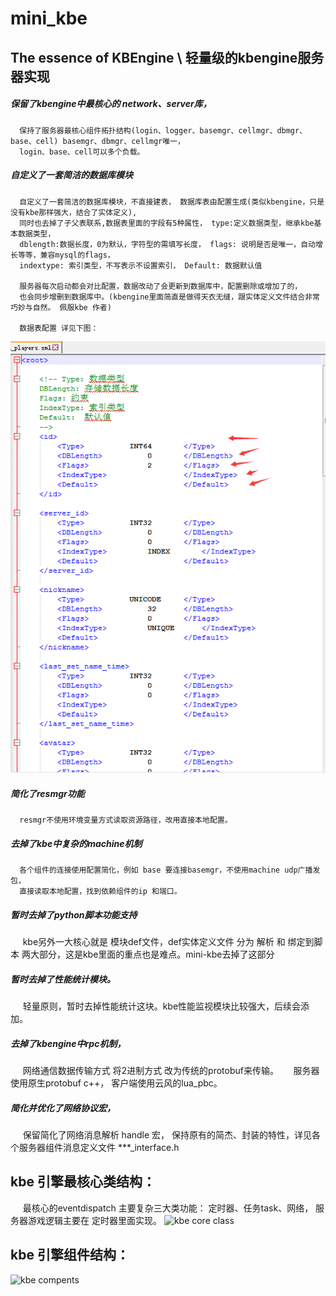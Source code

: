 mini_kbe
=============
The essence of KBEngine \ 轻量级的kbengine服务器实现
-------------

##### 保留了kbengine中最核心的 network、server库， 
      保持了服务器最核心组件拓扑结构(login、logger、basemgr、cellmgr、dbmgr、base、cell) basemgr、dbmgr、cellmgr唯一，
      login、base、cell可以多个负载。
	  
##### 自定义了一套简洁的数据库模块
      自定义了一套简洁的数据库模块，不直接建表， 数据库表由配置生成(类似kbengine，只是 没有kbe那样强大，结合了实体定义),
      同时也去掉了子父表联系,数据表里面的字段有5种属性， type:定义数据类型，继承kbe基本数据类型， 
      dblength:数据长度，0为默认，字符型的需填写长度， flags: 说明是否是唯一，自动增长等等，兼容mysql的flags， 
      indextype: 索引类型，不写表示不设置索引， Default: 数据默认值
      
      服务器每次启动都会对比配置，数据改动了会更新到数据库中，配置删除或增加了的，
      也会同步增删到数据库中。(kbengine里面简直是做得天衣无缝，跟实体定义文件结合非常巧妙与自然。 佩服kbe 作者)

      数据表配置 详见下图：
![kbe dbconfig](https://github.com/MirLegend/mini-kbe/blob/master/doc/dbconfig.png)


##### 简化了resmgr功能
      resmgr不使用环境变量方式读取资源路径，改用直接本地配置。

##### 去掉了kbe中复杂的machine机制
      各个组件的连接使用配置简化，例如 base 要连接basemgr，不使用machine udp广播发包，
      直接读取本地配置，找到依赖组件的ip 和端口。

##### 暂时去掉了python脚本功能支持
      kbe另外一大核心就是 模块def文件，def实体定义文件 分为 解析 和 绑定到脚本 两大部分，这是kbe里面的重点也是难点。mini-kbe去掉了这部分
 

##### 暂时去掉了性能统计模块。
      轻量原则，暂时去掉性能统计这块。kbe性能监视模块比较强大，后续会添加。

##### 去掉了kbengine中rpc机制， 
      网络通信数据传输方式 将2进制方式 改为传统的protobuf来传输。
      服务器使用原生protobuf c++， 客户端使用云风的lua_pbc。
      
##### 简化并优化了网络协议宏， 
      保留简化了网络消息解析 handle 宏， 保持原有的简杰、封装的特性，详见各个服务器组件消息定义文件 ***_interface.h 

## kbe 引擎最核心类结构：

      最核心的eventdispatch 主要复杂三大类功能： 定时器、任务task、网络， 服务器游戏逻辑主要在 定时器里面实现。
![kbe core class](https://github.com/MirLegend/mini-kbe/blob/master/doc/class.png)

## kbe 引擎组件结构：
![kbe compents](https://github.com/MirLegend/mini-kbe/blob/master/doc/compents.png)
